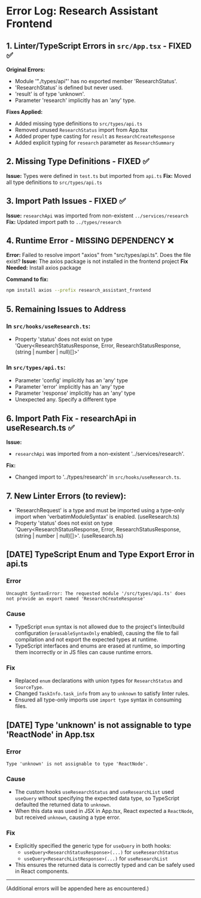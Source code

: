 # Error Log: Research Assistant Frontend

## 1. Linter/TypeScript Errors in `src/App.tsx` - FIXED ✅

**Original Errors:**
- Module '"./types/api"' has no exported member 'ResearchStatus'.
- 'ResearchStatus' is defined but never used.
- 'result' is of type 'unknown'.
- Parameter 'research' implicitly has an 'any' type.

**Fixes Applied:**
- Added missing type definitions to `src/types/api.ts`
- Removed unused `ResearchStatus` import from App.tsx
- Added proper type casting for `result` as `ResearchCreateResponse`
- Added explicit typing for `research` parameter as `ResearchSummary`

## 2. Missing Type Definitions - FIXED ✅

**Issue:** Types were defined in `test.ts` but imported from `api.ts`
**Fix:** Moved all type definitions to `src/types/api.ts`

## 3. Import Path Issues - FIXED ✅

**Issue:** `researchApi` was imported from non-existent `../services/research`
**Fix:** Updated import path to `../types/research`

## 4. Runtime Error - MISSING DEPENDENCY ❌

**Error:** Failed to resolve import "axios" from "src/types/api.ts". Does the file exist?
**Issue:** The axios package is not installed in the frontend project
**Fix Needed:** Install axios package

**Command to fix:**
```bash
npm install axios --prefix research_assistant_frontend
```

## 5. Remaining Issues to Address

### In `src/hooks/useResearch.ts`:
- Property 'status' does not exist on type 'Query<ResearchStatusResponse, Error, ResearchStatusResponse, (string | number | null)[]>'

### In `src/types/api.ts`:
- Parameter 'config' implicitly has an 'any' type
- Parameter 'error' implicitly has an 'any' type
- Parameter 'response' implicitly has an 'any' type
- Unexpected any. Specify a different type

## 6. Import Path Fix - researchApi in useResearch.ts ✅

**Issue:**
- `researchApi` was imported from a non-existent '../services/research'.

**Fix:**
- Changed import to '../types/research' in `src/hooks/useResearch.ts`.

## 7. New Linter Errors (to review):
- 'ResearchRequest' is a type and must be imported using a type-only import when 'verbatimModuleSyntax' is enabled. (useResearch.ts)
- Property 'status' does not exist on type 'Query<ResearchStatusResponse, Error, ResearchStatusResponse, (string | number | null)[]>'. (useResearch.ts)

## [DATE] TypeScript Enum and Type Export Error in api.ts

### Error
```
Uncaught SyntaxError: The requested module '/src/types/api.ts' does not provide an export named 'ResearchCreateResponse'
```

### Cause
- TypeScript `enum` syntax is not allowed due to the project's linter/build configuration (`erasableSyntaxOnly` enabled), causing the file to fail compilation and not export the expected types at runtime.
- TypeScript interfaces and enums are erased at runtime, so importing them incorrectly or in JS files can cause runtime errors.

### Fix
- Replaced `enum` declarations with union types for `ResearchStatus` and `SourceType`.
- Changed `TaskInfo.task_info` from `any` to `unknown` to satisfy linter rules.
- Ensured all type-only imports use `import type` syntax in consuming files.

## [DATE] Type 'unknown' is not assignable to type 'ReactNode' in App.tsx

### Error
```
Type 'unknown' is not assignable to type 'ReactNode'.
```

### Cause
- The custom hooks `useResearchStatus` and `useResearchList` used `useQuery` without specifying the expected data type, so TypeScript defaulted the returned data to `unknown`.
- When this data was used in JSX in App.tsx, React expected a `ReactNode`, but received `unknown`, causing a type error.

### Fix
- Explicitly specified the generic type for `useQuery` in both hooks:
  - `useQuery<ResearchStatusResponse>(...)` for `useResearchStatus`
  - `useQuery<ResearchListResponse>(...)` for `useResearchList`
- This ensures the returned data is correctly typed and can be safely used in React components.

---

(Additional errors will be appended here as encountered.) 